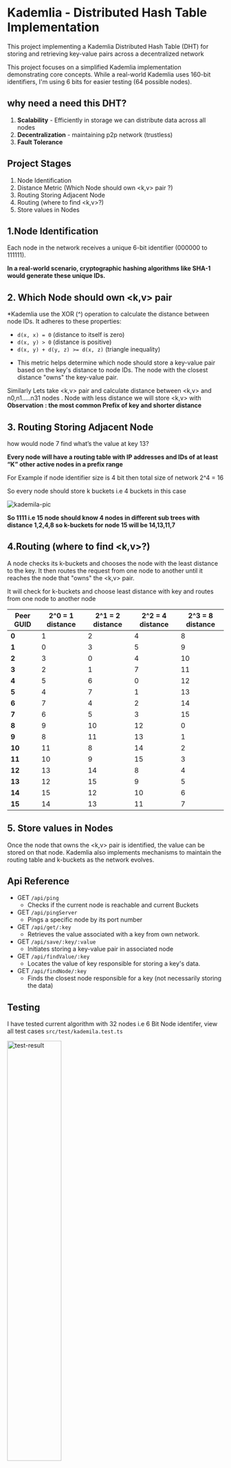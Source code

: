 # Kademlia - Distributed Hash Table Implementation

This project implementing a Kademlia Distributed Hash Table (DHT) for storing and retrieving key-value pairs across a decentralized network

This project focuses on a simplified Kademlia implementation demonstrating core concepts. While a real-world Kademlia uses 160-bit identifiers, I'm using 6 bits for easier testing (64 possible nodes).

## why need a need this DHT?

1. **Scalability** - Efficiently in storage we can distribute data across all nodes
2. **Decentralization** - maintaining p2p network (trustless)
3. **Fault Tolerance**

## Project Stages

1. Node Identification
2. Distance Metric (Which Node should own <k,v> pair ?)
3. Routing Storing Adjacent Node
4. Routing (where to find <k,v>?)
5. Store values in Nodes

## 1.Node Identification

Each node in the network receives a unique 6-bit identifier (000000 to 111111).

**In a real-world scenario, cryptographic hashing algorithms like SHA-1 would generate these unique IDs.**

## **2. Which Node should own <k,v> pair**

\*Kademlia use the XOR (^) operation to calculate the distance between node IDs. It adheres to these properties:

- `d(x, x) = 0` (distance to itself is zero)
- `d(x, y) > 0` (distance is positive)
- `d(x, y) + d(y, z) >= d(x, z)` (triangle inequality)

* This metric helps determine which node should store a key-value pair based on the key's distance to node IDs. The node with the closest distance "owns" the key-value pair.

Similarly Lets take <k,v> pair and calculate distance between <k,v> and n0,n1.....n31 nodes . Node with less distance we will store <k,v> with <Node>
**Observation : the most common Prefix of key and shorter distance**

## **3. Routing Storing Adjacent Node**

how would node 7 find what’s the value at key 13?

**Every node will have a routing table with IP addresses and IDs of at least “K” other active nodes in a prefix range**

For Example if node identifier size is 4 bit then total size of network 2^4 = 16

So every node should store k buckets i.e 4 buckets in this case

![kademila-pic](https://i0.wp.com/softwareengineeringdaily.com/wp-content/uploads/2018/07/Kademlia2.jpg?resize=730%2C389&ssl=1)

**So 1111 i.e 15 node should know 4 nodes in different sub trees with distance 1,2,4,8 so k-buckets for node 15 will be 14,13,11,7**

## **4.Routing (where to find <k,v>?)**

A node checks its k-buckets and chooses the node with the least distance to the key. It then routes the request from one node to another until it reaches the node that "owns" the <k,v> pair.

It will check for k-buckets and choose least distance with key and routes from one node to another node

| **Peer GUID** | **2^0 = 1 distance** | **2^1 = 2 distance** | **2^2 = 4 distance** | **2^3 = 8 distance** |
| ------------- | -------------------- | -------------------- | -------------------- | -------------------- |
| **0**         | 1                    | 2                    | 4                    | 8                    |
| **1**         | 0                    | 3                    | 5                    | 9                    |
| **2**         | 3                    | 0                    | 4                    | 10                   |
| **3**         | 2                    | 1                    | 7                    | 11                   |
| **4**         | 5                    | 6                    | 0                    | 12                   |
| **5**         | 4                    | 7                    | 1                    | 13                   |
| **6**         | 7                    | 4                    | 2                    | 14                   |
| **7**         | 6                    | 5                    | 3                    | 15                   |
| **8**         | 9                    | 10                   | 12                   | 0                    |
| **9**         | 8                    | 11                   | 13                   | 1                    |
| **10**        | 11                   | 8                    | 14                   | 2                    |
| **11**        | 10                   | 9                    | 15                   | 3                    |
| **12**        | 13                   | 14                   | 8                    | 4                    |
| **13**        | 12                   | 15                   | 9                    | 5                    |
| **14**        | 15                   | 12                   | 10                   | 6                    |
| **15**        | 14                   | 13                   | 11                   | 7                    |

## 5. Store values in Nodes

Once the node that owns the <k,v> pair is identified, the value can be stored on that node. Kademlia also implements mechanisms to maintain the routing table and k-buckets as the network evolves.

## Api Reference

- GET `/api/ping`
  - Checks if the current node is reachable and current Buckets
- GET `/api/pingServer`
  - Pings a specific node by its port number
- GET `/api/get/:key`
  - Retrieves the value associated with a key from own network.
- GET `/api/save/:key/:value`
  - Initiates storing a key-value pair in associated node
- GET `/api/findValue/:key`
  - Locates the value of key responsible for storing a key's data.
- GET `/api/findNode/:key`
  - Finds the closest node responsible for a key (not necessarily storing the data)

## Testing 

I have tested current algorithm with 32 nodes i.e 6 Bit Node identifer, view all test cases `src/test/kademila.test.ts`

<img alt="test-result" src="https://github.com/0xVikasRushi/kademila/assets/88543171/4470d365-133f-4a34-a50d-12796b6385b2" height="50%" width="50%">
